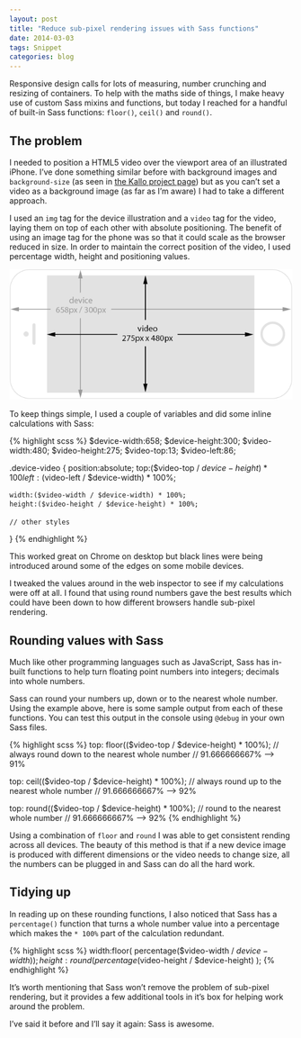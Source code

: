 ```yaml
---
layout: post
title: "Reduce sub-pixel rendering issues with Sass functions"
date: 2014-03-03
tags: Snippet
categories: blog
---
```


Responsive design calls for lots of measuring, number crunching and
resizing of containers. To help with the maths side of things, I make heavy
use of custom Sass mixins and functions, but today I reached for
a handful of built-in Sass functions: `floor()`, `ceil()` and `round()`.

## The problem

I needed to position a HTML5 video over the viewport area of an
illustrated iPhone. I&rsquo;ve done something similar before with
background images and `background-size` (as seen in [the Kallo project
page](/projects/kallo/)) but as you can&rsquo;t set a video as
a background image (as far as I&rsquo;m aware) I had to take a different
approach.

I used an `img` tag for the device illustration and a `video` tag for
the video, laying them on top of each other with absolute positioning.
The benefit of using an image tag for the phone was so that it could
scale as the browser reduced in size. In order to maintain the correct
position of the video, I used percentage width, height and positioning
values. 

![Illustration of iPhone with video](/images/iphone-video.png)

To keep things simple, I used a couple of variables and did some inline
calculations with Sass:

{% highlight scss %}
$device-width:658; $device-height:300;
$video-width:480; $video-height:275;
$video-top:13;
$video-left:86;

.device-video {
	position:absolute;
	top:($video-top / $device-height) * 100%;
	left:($video-left / $device-width) * 100%;

	width:($video-width / $device-width) * 100%;
	height:($video-height / $device-height) * 100%;

	// other styles
}
{% endhighlight %}

This worked great on Chrome on desktop but black lines were being
introduced around some of the edges on some mobile devices.

I tweaked the values around in the web inspector to see if my
calculations were off at all. I found that using round numbers gave the
best results which could have been down to how different browsers handle
sub-pixel rendering.

## Rounding values with Sass

Much like other programming languages such as JavaScript, Sass has
in-built functions to help turn floating point numbers into
integers; decimals into whole numbers.

Sass can round your numbers up, down or to the nearest whole number. 
Using the example above, here is some sample output from each of these
functions. You can test this output in the console using `@debug` in
your own Sass files.

{% highlight scss %}
top: floor(($video-top / $device-height) * 100%);
// always round down to the nearest whole number
// 91.666666667% --> 91%

top: ceil(($video-top / $device-height) * 100%);
// always round up to the nearest whole number
// 91.666666667% --> 92%

top: round(($video-top / $device-height) * 100%);
// round to the nearest whole number
// 91.666666667% --> 92%
{% endhighlight %}

Using a combination of `floor` and `round` I was able to get consistent
rending across all devices. The beauty of this method is that if a new
device image is produced with different dimensions or the video needs to
change size, all the numbers can be plugged in and Sass can do all the
hard work. 

## Tidying up

In reading up on these rounding functions, I also noticed that Sass has
a `percentage()` function that turns a whole number value into
a percentage which makes the `* 100%` part of the calculation redundant.

{% highlight scss %}
width:floor( percentage($video-width / $device-width) );
height:round( percentage($video-height / $device-height) );
{% endhighlight %}

It&rsquo;s worth mentioning that Sass won&rsquo;t remove the problem of
sub-pixel rendering, but it provides a few additional tools in it&rsquo;s
box for helping work around the problem. 

I&rsquo;ve said it before and I&rsquo;ll say it again: Sass is awesome.
